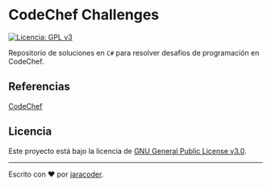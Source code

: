 # CodeChef Challenges
[![Licencia: GPL v3](https://img.shields.io/badge/License-GPLv3-blue.svg)](https://www.gnu.org/licenses/gpl-3.0)

Repositorio de soluciones en `C#` para resolver desafíos de programación en CodeChef.

## Referencias
[CodeChef](https://www.codechef.com/)

## Licencia

Este proyecto está bajo la licencia de [GNU General Public License v3.0](https://github.com/jaracoder/CodeChef.Challenges/blob/master/LICENSE).

---
Escrito con ❤️ por [jaracoder](https://github.com/jaracoder).
